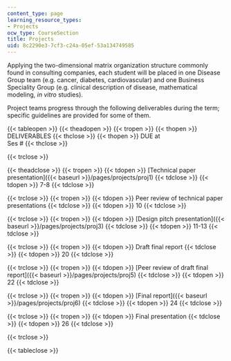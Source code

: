 ```yaml
---
content_type: page
learning_resource_types:
- Projects
ocw_type: CourseSection
title: Projects
uid: 8c2290e3-7cf3-c24a-05ef-53a134749585
---
```


Applying the two-dimensional matrix organization structure commonly found in consulting companies, each student will be placed in one Disease Group team (e.g. cancer, diabetes, cardiovascular) and one Business Speciality Group (e.g. clinical description of disease, mathematical modeling, _in vitro_ studies).

Project teams progress through the following deliverables during the term; specific guidelines are provided for some of them.

{{< tableopen >}}
{{< theadopen >}}
{{< tropen >}}
{{< thopen >}}
DELIVERABLES
{{< thclose >}}
{{< thopen >}}
DUE at  
Ses #
{{< thclose >}}

{{< trclose >}}

{{< theadclose >}}
{{< tropen >}}
{{< tdopen >}}
[Technical paper presentation]({{< baseurl >}}/pages/projects/proj1)
{{< tdclose >}}
{{< tdopen >}}
7-8
{{< tdclose >}}

{{< trclose >}}
{{< tropen >}}
{{< tdopen >}}
Peer review of technical paper presentations
{{< tdclose >}}
{{< tdopen >}}
10
{{< tdclose >}}

{{< trclose >}}
{{< tropen >}}
{{< tdopen >}}
[Design pitch presentation]({{< baseurl >}}/pages/projects/proj3)
{{< tdclose >}}
{{< tdopen >}}
11-13
{{< tdclose >}}

{{< trclose >}}
{{< tropen >}}
{{< tdopen >}}
Draft final report
{{< tdclose >}}
{{< tdopen >}}
20
{{< tdclose >}}

{{< trclose >}}
{{< tropen >}}
{{< tdopen >}}
[Peer review of draft final report]({{< baseurl >}}/pages/projects/proj5)
{{< tdclose >}}
{{< tdopen >}}
22
{{< tdclose >}}

{{< trclose >}}
{{< tropen >}}
{{< tdopen >}}
[Final report]({{< baseurl >}}/pages/projects/proj6)
{{< tdclose >}}
{{< tdopen >}}
24
{{< tdclose >}}

{{< trclose >}}
{{< tropen >}}
{{< tdopen >}}
Final presentation
{{< tdclose >}}
{{< tdopen >}}
26
{{< tdclose >}}

{{< trclose >}}

{{< tableclose >}}